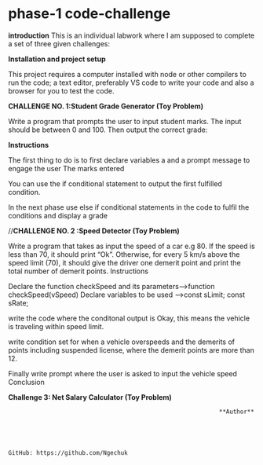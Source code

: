 # phase-1 code-challenge

**introduction**
This is an individual labwork where I am supposed to complete a set of three given challenges:

**Installation and project setup**

This project requires a computer installed with node or other compilers to run the code; a text editor, preferably VS code to write your code and also a browser for you to test the code.  


**CHALLENGE NO. 1:Student Grade Generator (Toy Problem)**

Write a program that prompts the user to input student marks. The input should be between 0 and 100. Then output the correct grade: 

**Instructions**

The first thing to do is to first declare variables a and a prompt message to engage the user
The marks entered

You can use the if conditional statement to output the first fulfilled condition.

In the next phase use else if conditional statements in the code to fulfil the conditions and display a grade


//**CHALLENGE NO. 2 :Speed Detector (Toy Problem)**


Write a program that takes as input the speed of a car e.g 80. If the speed is less than 70, it should print “Ok”.
Otherwise, for every 5 km/s above the speed limit (70), it should give the driver one demerit point and print the total number of demerit points.
Instructions

Declare the function checkSpeed and its parameters-->function checkSpeed(vSpeed)
Declare variables to be used -->const sLimit; const sRate;

write the code where the conditonal output is Okay, this means the vehicle is traveling within speed limit.

write condition set for when a vehicle overspeeds and the demerits of points including suspended license, where the demerit points are more than 12.

Finally write prompt where the user is asked to input the vehicle speed
Conclusion 

**Challenge 3: Net Salary Calculator (Toy Problem)**




                                                                **Author**




    
    GitHub: https://github.com/Ngechuk
